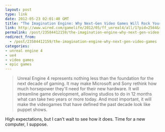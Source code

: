 ```yaml
---
layout: post
type: link
date: 2012-05-23 02:01:40 GMT
title: "The Imagination Engine: Why Next-Gen Video Games Will Rock Your World"
link: http://www.wired.com/gamelife/2012/05/ff_unreal4/all/1?pid=2564&viewall=true
permalink: /post/23584412159/the-imagination-engine-why-next-gen-video-games
redirect_from: 
  - /post/23584412159/the-imagination-engine-why-next-gen-video-games
categories:
- unreal engine 4
- ue4
- video games
- epic games
---
```

<blockquote>Unreal Engine 4 represents nothing less than the foundation for the next decade of gaming. It may make Microsoft and Sony rethink how much horsepower they'll need for their new hardware. It will streamline game development, allowing studios to do in 12 months what can take two years or more today. And most important, it will make the videogames that have defined the past decade look like puppet shows.</blockquote>
<p>High expectations, but I can't wait to see how it does. Time for a new computer, I suppose.</p>
